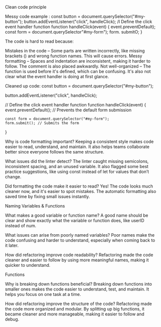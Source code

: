 Clean code principle

Messy code example :
const button = document.querySelector("#my-button");
button.addEventListener("click", handleClick);
/I Define the click event handler function
function handleClick(event) {
event.preventDefault);
const form = document.querySelector"#my-form");
form. submitO;
}

The code is hard to read because:

Mistakes in the code – Some parts are written incorrectly, like missing brackets () and wrong function names. This will cause errors.
Messy formatting – Spaces and indentation are inconsistent, making it harder to follow. The comment is also placed awkwardly.
Not well-organized – The function is used before it's defined, which can be confusing. It's also not clear what the event handler is doing at first glance.

Cleaned up code:
const button = document.querySelector("#my-button");

button.addEventListener("click", handleClick);

// Define the click event handler function
function handleClick(event) {
    event.preventDefault(); // Prevents the default form submission

    const form = document.querySelector("#my-form");
    form.submit(); // Submits the form
}

Why is code formatting important?
Keeping a consistent style makes code easier to read, understand, and maintain. It also helps teams collaborate better since everyone follows the same structure.

What issues did the linter detect?
The linter caught missing semicolons, inconsistent spacing, and an unused variable. It also flagged some best practice suggestions, like using const instead of let for values that don’t change.

Did formatting the code make it easier to read?
Yes! The code looks much cleaner now, and it's easier to spot mistakes. The automatic formatting also saved time by fixing small issues instantly.

Naming Variables & Functions

What makes a good variable or function name?
A good name should be clear and show exactly what the variable or function does, like userID instead of num.

What issues can arise from poorly named variables?
Poor names make the code confusing and harder to understand, especially when coming back to it later.

How did refactoring improve code readability?
Refactoring made the code cleaner and easier to follow by using more meaningful names, making it quicker to understand.

Functions

Why is breaking down functions beneficial?
Breaking down functions into smaller ones makes the code easier to understand, test, and maintain. It helps you focus on one task at a time.

How did refactoring improve the structure of the code?
Refactoring made the code more organized and modular. By splitting up big functions, it became cleaner and more manageable, making it easier to follow and debug.